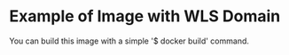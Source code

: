 Example of Image with WLS Domain
================================

You can build this image with a simple '$ docker build' command.
